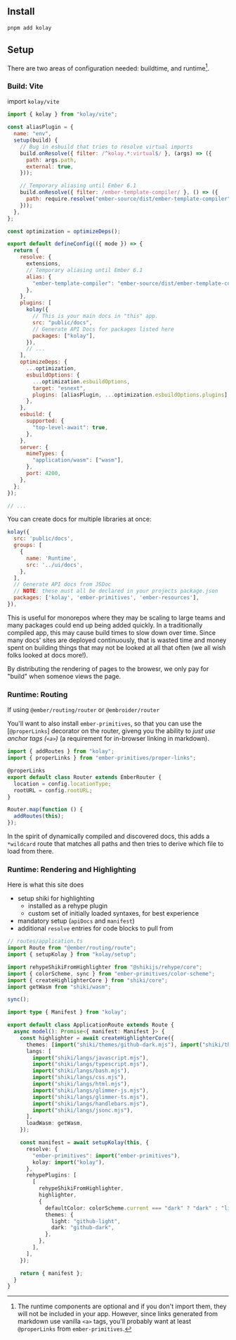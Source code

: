 ## Install

```bash
pnpm add kolay
```

## Setup

There are two areas of configuration needed: buildtime, and runtime[^runtime-optional].

[^runtime-optional]: The runtime components are optional and if you don't import them, they will not be included in your app. However, since links generated from markdown use vanilla `<a>` tags, you'll probably want at least `@properLinks` from `ember-primitives`.

### Build: Vite

import `kolay/vite`

```js
import { kolay } from "kolay/vite";

const aliasPlugin = {
  name: "env",
  setup(build) {
    // Bug in esbuild that tries to resolve virtual imports
    build.onResolve({ filter: /^kolay.*:virtual$/ }, (args) => ({
      path: args.path,
      external: true,
    }));

    // Temporary aliasing until Ember 6.1
    build.onResolve({ filter: /ember-template-compiler/ }, () => ({
      path: require.resolve("ember-source/dist/ember-template-compiler"),
    }));
  },
};

const optimization = optimizeDeps();

export default defineConfig(({ mode }) => {
  return {
    resolve: {
      extensions,
      // Temporary aliasing until Ember 6.1
      alias: {
        "ember-template-compiler": "ember-source/dist/ember-template-compiler",
      },
    },
    plugins: [
      kolay({
        // This is your main docs in "this" app.
        src: "public/docs",
        // Generate API Docs for packages listed here
        packages: ["kolay"],
      }),
      // ...
    ],
    optimizeDeps: {
      ...optimization,
      esbuildOptions: {
        ...optimization.esbuildOptions,
        target: "esnext",
        plugins: [aliasPlugin, ...optimization.esbuildOptions.plugins],
      },
    },
    esbuild: {
      supported: {
        "top-level-await": true,
      },
    },
    server: {
      mimeTypes: {
        "application/wasm": ["wasm"],
      },
      port: 4200,
    },
  };
});

// ...
```

You can create docs for multiple libraries at once:

```js
kolay({
  src: 'public/docs',
  groups: [
    {
      name: 'Runtime',
      src: '../ui/docs',
    },
  ],
  // Generate API docs from JSDoc
  // NOTE: these must all be declared in your projects package.json
  packages: ['kolay', 'ember-primitives', 'ember-resources'],
}),
```

This is useful for monorepos where they may be scaling to large teams and many packages could end up being added quickly. In a traditionally compiled app, this may cause build times to slow down over time. Since many docs' sites are deployed continuously, that is wasted time and money spent on building things that may not be looked at all that often (we all wish folks looked at docs more!).

By distributing the rendering of pages to the browesr, we only pay for "build" when somenoe views the page.

### Runtime: Routing

If using `@ember/routing/router` or `@embroider/router`

You'll want to also install `ember-primitives`, so that you can use the [`@properLinks`] decorator on the router, giveng you the ability to _just use anchor tags (`<a>`)_ (a requirement for in-browser linking in markdown).

```js
import { addRoutes } from "kolay";
import { properLinks } from "ember-primitives/proper-links";

@properLinks
export default class Router extends EmberRouter {
  location = config.locationType;
  rootURL = config.rootURL;
}

Router.map(function () {
  addRoutes(this);
});
```

In the spirit of dynamically compiled and discovered docs, this adds a `*wildcard` route that matches all paths and then tries to derive which file to load from there.

### Runtime: Rendering and Highlighting

Here is what this site does

- setup shiki for highlighting
  - installed as a rehype plugin
  - custom set of initially loaded syntaxes, for best experience
- mandatory setup (`apiDocs` and `manifest`)
- additional `resolve` entries for code blocks to pull from

```ts
// routes/application.ts
import Route from "@ember/routing/route";
import { setupKolay } from "kolay/setup";

import rehypeShikiFromHighlighter from "@shikijs/rehype/core";
import { colorScheme, sync } from "ember-primitives/color-scheme";
import { createHighlighterCore } from "shiki/core";
import getWasm from "shiki/wasm";

sync();

import type { Manifest } from "kolay";

export default class ApplicationRoute extends Route {
  async model(): Promise<{ manifest: Manifest }> {
    const highlighter = await createHighlighterCore({
      themes: [import("shiki/themes/github-dark.mjs"), import("shiki/themes/github-light.mjs")],
      langs: [
        import("shiki/langs/javascript.mjs"),
        import("shiki/langs/typescript.mjs"),
        import("shiki/langs/bash.mjs"),
        import("shiki/langs/css.mjs"),
        import("shiki/langs/html.mjs"),
        import("shiki/langs/glimmer-js.mjs"),
        import("shiki/langs/glimmer-ts.mjs"),
        import("shiki/langs/handlebars.mjs"),
        import("shiki/langs/jsonc.mjs"),
      ],
      loadWasm: getWasm,
    });

    const manifest = await setupKolay(this, {
      resolve: {
        "ember-primitives": import("ember-primitives"),
        kolay: import("kolay"),
      },
      rehypePlugins: [
        [
          rehypeShikiFromHighlighter,
          highlighter,
          {
            defaultColor: colorScheme.current === "dark" ? "dark" : "light",
            themes: {
              light: "github-light",
              dark: "github-dark",
            },
          },
        ],
      ],
    });

    return { manifest };
  }
}
```
